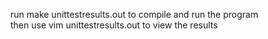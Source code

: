 run make unittestresults.out to compile and run the program  
then use vim unittestresults.out to view the results  
